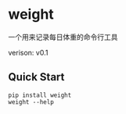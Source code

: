 # weight

一个用来记录每日体重的命令行工具

verison: v0.1

## Quick Start

```
pip install weight
weight --help
```
